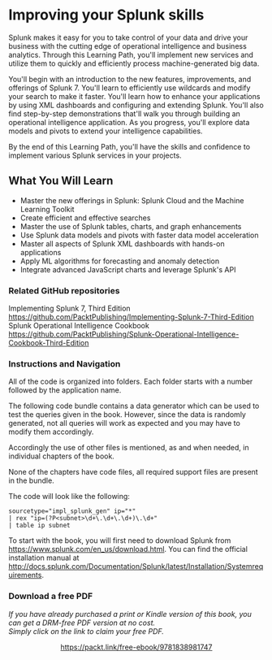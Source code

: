 


# Improving your Splunk skills
Splunk makes it easy for you to take control of your data and drive your business with the cutting edge of operational intelligence and business analytics. Through this Learning Path, you'll implement new services and utilize them to quickly and efficiently process machine-generated big data.

You'll begin with an introduction to the new features, improvements, and offerings of Splunk 7. You'll learn to efficiently use wildcards and modify your search to make it faster. You'll learn how to enhance your applications by using XML dashboards and configuring and extending Splunk. You'll also find step-by-step demonstrations that'll walk you through building an operational intelligence application. As you progress, you'll explore data models and pivots to extend your intelligence capabilities.

By the end of this Learning Path, you'll have the skills and confidence to implement various Splunk services in your projects.

## What You Will Learn
* Master the new offerings in Splunk: Splunk Cloud and the Machine Learning Toolkit
* Create efficient and effective searches
* Master the use of Splunk tables, charts, and graph enhancements
* Use Splunk data models and pivots with faster data model acceleration
* Master all aspects of Splunk XML dashboards with hands-on applications
* Apply ML algorithms for forecasting and anomaly detection
* Integrate advanced JavaScript charts and leverage Splunk's API

### Related GitHub repositories
Implementing Splunk 7, Third Edition https://github.com/PacktPublishing/Implementing-Splunk-7-Third-Edition
Splunk Operational Intelligence Cookbook https://github.com/PacktPublishing/Splunk-Operational-Intelligence-Cookbook-Third-Edition

### Instructions and Navigation
All of the code is organized into folders. Each folder starts with a number followed by the application name.

The following code bundle contains a data generator which can be used to test the queries given in the book. However, since the data is randomly generated, not all queries will work as expected and you may have to modify them accordingly.

Accordingly the use of other files is mentioned, as and when needed, in individual chapters of the book.

None of the chapters have code files, all required support files are present in the bundle.

The code will look like the following:
```
sourcetype="impl_splunk_gen" ip="*"
| rex "ip=(?P<subnet>\d+\.\d+\.\d+)\.\d+"
| table ip subnet
```

To start with the book, you will first need to download Splunk from https://www.splunk.com/en_us/download.html.
You can find the official installation manual at http://docs.splunk.com/Documentation/Splunk/latest/Installation/Systemrequirements.
### Download a free PDF

 <i>If you have already purchased a print or Kindle version of this book, you can get a DRM-free PDF version at no cost.<br>Simply click on the link to claim your free PDF.</i>
<p align="center"> <a href="https://packt.link/free-ebook/9781838981747">https://packt.link/free-ebook/9781838981747 </a> </p>